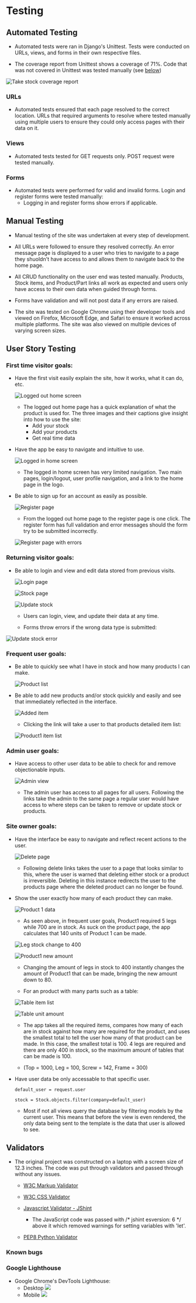 # Testing

## Automated Testing

- Automated tests were ran in Django's Unittest. Tests were conducted on URLs, views, and forms in their own respective files.

- The coverage report from Unittest shows a coverage of 71%. Code that was not covered in Unittest was tested manually (see [below](#manual-testing))

![Take stock coverage report](../assets/images/coverage_report.PNG)

### URLs  
- Automated tests ensured that each page resolved to the correct location. URLs that required arguments to resolve where tested manually using multiple users to ensure they could only access pages with their data on it.

### Views
- Automated tests tested for GET requests only. POST request were tested manually.

### Forms
- Automated tests were performed for valid and invalid forms. Login and register forms were tested manually:
  - Logging in and register forms show errors if applicable.

## Manual Testing

- Manual testing of the site was undertaken at every step of development. 

- All URLs were followed to ensure they resolved correctly. An error message page is displayed to a user who tries to navigate to a page they shuoldn't have access to and allows them to navigate back to the home page.

- All CRUD functionality on the user end was tested manually. Products, Stock items, and Product/Part links all work as expected and users only have access to their own data when guided through forms.

- Forms have validation and will not post data if any errors are raised.

- The site was tested on Google Chrome using their developer tools and viewed on Firefox, Microsoft Edge, and Safari to ensure it worked across multiple platforms. The site was also viewed on multiple devices of varying screen sizes.

## User Story Testing

### First time visitor goals:
- Have the first visit easily explain the site, how it works, what it can do, etc.

  ![Logged out home screen](../assets/images/home_page_1.PNG)


  - The logged out home page has a quick explanation of what the product is used for. The three images and their captions give insight into how to use the site:
    - Add your stock
    - Add your products
    - Get real time data


- Have the app be easy to navigate and intuitive to use.

  ![Logged in home screen](../assets/images/home_page_2.PNG)


  - The logged in home screen has very limited navigation. Two main pages, login/logout, user profile navigation, and a link to the home page in the logo. 


- Be able to sign up for an account as easily as possible.

  ![Register page](../assets/images/register.PNG)


  - From the logged out home page to the register page is one click. The register form has full validation and error messages should the form try to be submitted incorrectly.


  ![Register page with errors](../assets/images/register_errors.PNG)

### Returning visitor goals:
- Be able to login and view and edit data stored from previous visits.

  ![Login page](../assets/images/login.PNG)

  ![Stock page](../assets/images/stock_list.PNG)

  ![Update stock](../assets/images/update_stock.PNG)


  - Users can login, view, and update their data at any time. 

  - Forms throw errors if the wrong data type is submitted:


![Update stock error](../assets/images/stock_errors.PNG)

### Frequent user goals:
- Be able to quickly see what I have in stock and how many products I can make.

  ![Product list](../assets/images/data.PNG)

- Be able to add new products and/or stock quickly and easily and see that immediately reflected in the interface.

  ![Added item](../assets/images/add_parts.PNG)


  - Clicking the link will take a user to that products detailed item list:


  ![Product1 item list](../assets/images/product_detail.PNG)

### Admin user goals:
- Have access to other user data to be able to check for and remove objectionable inputs.

  ![Admin view](../assets/images/admin_view_2.PNG)


  - The admin user has access to all pages for all users. Following the links take the admin to the same page a regular user would have access to where steps can be taken to remove or update stock or products.


### Site owner goals: 
- Have the interface be easy to navigate and reflect recent actions to the user. 

  ![Delete page](../assets/images/delete.PNG)


  - Following delete links takes the user to a page that looks similar to this, where the user is warned that deleting either stock or a product is irreversible. Deleting in this instance redirects the user to the products page where the deleted product can no longer be found.


- Show the user exactly how many of each product they can make.

  ![Product 1 data](../assets/images/product1_data.PNG)


  - As seen above, in frequent user goals, Product1 required 5 legs while 700 are in stock. As suck on the product page, the app calculates that 140 units of Product 1 can be made.


  ![Leg stock change to 400](../assets/images/leg_stock_change.PNG)

  ![Product1 new amount](../assets/images/product1_new_amount.PNG)


  - Changing the amount of legs in stock to 400 instantly changes the amount of Product1 that can be made, bringing the new amount down to 80.

  - For an product with many parts such as a table:


  ![Table item list](../assets/images/table_item_list.PNG)

  ![Table unit amount](../assets/images/table_amount.PNG)


  - The app takes all the required items, compares how many of each are in stock against how many are required for the product, and uses the smallest total to tell the user how many of that product can be made. In this case, the smallest total is 100. 4 legs are required and there are only 400 in stock, so the maximum amount of tables that can be made is 100. 

  - (Top = 1000, Leg = 100, Screw = 142, Frame = 300)


- Have user data be only accessable to that specific user.

  `default_user = request.user`

  `stock = Stock.objects.filter(company=default_user)`


  - Most if not all views query the database by filtering models by the current user. This means that before the view is even rendered, the only data being sent to the template is the data that user is allowed to see.


## Validators

- The original project was constructed on a laptop with a screen size of 12.3 inches. The code was put through validators and passed through without any issues.

  - [W3C Markup Validator](https://validator.w3.org/)

  - [W3C CSS Validator](https://jigsaw.w3.org/css-validator/)

  - [Javascript Validator - JShint](https://jshint.com/)

    - The JavaScript code was passed with /* jshint esversion: 6 */ above it which removed warnings for setting variables with 'let'.
  
  - [PEP8 Python Validator](http://pep8online.com/)

### Known bugs

### Google Lighthouse
- Google Chrome's DevTools Lighthouse:
  - Desktop
    <img src="..//assets/images/lighthouse_score.PNG" style="max-height: 300px;">
  - Mobile
    <img src="../assets/images/mobile_lighthouse_score.PNG" style="max-height: 300px;">
        